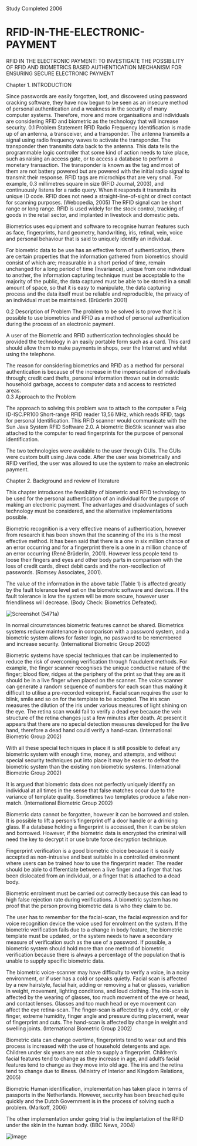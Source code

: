 Study Completed 2006

# RFID-IN-THE-ELECTRONIC-PAYMENT
RFID IN THE ELECTRONIC PAYMENT: TO INVESTIGATE  THE POSSIBILITY OF RFID AND BIOMETRICS BASED AUTHENTICATION MECHANISM FOR  ENSURING SECURE ELECTRONIC PAYMENT

Chapter 1. INTRODUCTION

Since passwords are easily forgotten, lost, and discovered using password cracking software, they have now begun to be seen as an insecure method of personal authentication and a weakness in the security of many computer systems. Therefore, more and more organisations and individuals are considering RFID and biometric as the technology that will increase security.
0.1	Problem Statement
RFID Radio Frequency Identification is made up of an antenna, a transceiver, and a transponder. The antenna transmits a signal using radio frequency waves to activate the transponder.  The transponder then transmits data back to the antenna. This data tells the programmable logic controller that some kind of action needs to take place, such as raising an access gate, or to access a database to perform a monetary transaction. The transponder is known as the tag and most of them are not battery powered but are powered with the initial radio signal to transmit their response. RFID tags are microchips that are very small. For example, 0.3 millimetres square in size (RFID Journal, 2003), and continuously listens for a radio query. When it responds it transmits its unique ID code. RFID does not need a straight-line-of-sight or direct contact for scanning purposes. (Webopedia, 2005) The RFID signal can be short range or long range. RFID is used widely for the stock control, tracking of goods in the retail sector, and implanted in livestock and domestic pets.

Biometrics uses equipment and software to recognise human features such as face, fingerprints, hand geometry, handwriting, iris, retinal, vein, voice and personal behaviour that is said to uniquely identify an individual. 

For biometric data to be use has an effective form of authentication, there are certain properties that the information gathered from biometrics should consist of which are; measurable in a short period of time, remain unchanged for a long period of time (Invariance), unique from one individual to another, the information capturing technique must be acceptable to the majority of the public, the data captured must be able to be stored in a small amount of space, so that it is easy to manipulate, the data capturing process and the data itself must be reliable and reproducible, the privacy of an individual must be maintained. (Brüderlin 2001)

0.2	Description of Problem 
The problem to be solved is to prove that it is possible to use biometrics and RFID as a method of personal authentication during the process of an electronic payment.

A user of the Biometric and RFID authentication technologies should be provided the technology in an easily portable form such as a card. This card should allow them to make payments in shops, over the Internet and whilst using the telephone.

The reason for considering biometrics and RFID as a method for personal authentication is because of the increase in the impersonation of individuals through; credit card thefts, personal information thrown out in domestic household garbage, access to computer data and access to restricted areas.  
0.3	Approach to the Problem

The approach to solving this problem was to attach to the computer a Feig ID-ISC.PR100 Short-range RFID reader 13,56 MHz, which reads RFID, tags for personal Identification. This RFID scanner would communicate with the Sun Java System RFID Software 2.0. A biometric BioStik scanner was also attached to the computer to read fingerprints for the purpose of personal identification.

The two technologies were available to the user through GUIs. The GUIs were custom built using Java code. After the user was biometrically and RFID verified, the user was allowed to use the system to make an electronic payment.

Chapter 2. Background and review of literature

This chapter introduces the feasibility of biometric and RFID technology to be used for the personal authentication of an individual for the purpose of making an electronic payment. The advantages and disadvantages of such technology must be considered, and the alternative implementations possible. 



Biometric recognition is a very effective means of authentication, however from research it has been shown that the scanning of the iris is the most effective method. It has been said that there is a one in six million chance of an error occurring and for a fingerprint there is a one in a million chance of an error occurring (René Brüderlin, 2001). However less people tend to loose their fingers and eyes and other body parts in comparison with the loss of credit cards, direct debit cards and the non-recollection of passwords. (Romsey Associates, 2001).

The value of the information in the above table (Table 1) is affected greatly by the fault tolerance level set on the biometric software and devices. If the fault tolerance is low the system will be more secure, however user friendliness will decrease. (Body Check: Biometrics Defeated).



![Screenshot (5471a)](https://github.com/olivemckenzie2003/RFID-IN-THE-ELECTRONIC-PAYMENT/assets/115945473/dbef65c2-ed53-4880-a3fd-8599ff1d40d7)



In normal circumstances biometric features cannot be shared. Biometrics systems reduce maintenance in comparison with a password system, and a biometric system allows for faster login, no password to be remembered and increase security. (International Biometric Group 2002)

Biometric systems have special techniques that can be implemented to reduce the risk of overcoming verification through fraudulent methods. For example, the finger scanner recognises the unique conductive nature of the finger; blood flow, ridges at the periphery of the print so that they are as it should be in a live finger when placed on the scanner. The voice scanner can generate a random sequence of numbers for each scan thus making it difficult to utilise a pre-recorded voiceprint. Facial scan requires the user to blink, smile and so on for the template to be accepted. The iris scan measures the dilution of the iris under various measures of light shining on the eye.  The retina scan would fail to verify a dead eye because the vein structure of the retina changes just a few minutes after death. At present it appears that there are no special detection measures developed for the live hand, therefore a dead hand could verify a hand-scan. (International Biometric Group 2002)

With all these special techniques in place it is still possible to defeat any biometric system with enough time, money, and attempts, and without special security techniques put into place it may be easier to defeat the biometric system than the existing non biometric systems. (International Biometric Group 2002)

It is argued that biometric data does not perfectly uniquely identify an individual at all times in the sense that false matches occur due to the variance of template quality. Sometimes two templates produce a false non-match. (International Biometric Group 2002)

Biometric data cannot be forgotten, however it can be borrowed and stolen. It is possible to lift a person’s fingerprint off a door handle or a drinking glass. If a database holding a fingerprint is accessed, then it can be stolen and borrowed. However, if the biometric data is encrypted the criminal will need the key to decrypt it or use brute force decryption technique.

Fingerprint verification is a good biometric choice because it is easily accepted as non-intrusive and best suitable in a controlled environment where users can be trained how to use the fingerprint reader. The reader should be able to differentiate between a live finger and a finger that has been dislocated from an individual, or a finger that is attached to a dead body.

Biometric enrolment must be carried out correctly because this can lead to high false rejection rate during verifications. A biometric system has no proof that the person proving biometric data is who they claim to be.

The user has to remember for the facial-scan, the facial expression and for voice recognition device the voice used for enrolment on the system. If the biometric verification fails due to a change in body feature, the biometric template must be updated, or the system needs to have a secondary measure of verification such as the use of a password. If possible, a biometric system should hold more than one method of biometric verification because there is always a percentage of the population that is unable to supply specific biometric data.

The biometric voice-scanner may have difficulty to verify a voice, in a noisy environment, or if user has a cold or speaks quietly. Facial scan is affected by a new hairstyle, facial hair, adding or removing a hat or glasses, variation in weight, movement, lighting conditions, and loud clothing. The iris-scan is affected by the wearing of glasses, too much movement of the eye or head, and contact lenses. Glasses and too much head or eye movement can affect the eye retina-scan. The finger-scan is affected by a dry, cold, or oily finger, extreme humidity, finger angle and pressure during placement, wear of fingerprint and cuts. The hand-scan is affected by change in weight and swelling joints. (International Biometric Group 2002)

Biometric data can change overtime, fingerprints tend to wear out and this process is increased with the use of household detergents and age. Children under six years are not able to supply a fingerprint. Children’s facial features tend to change as they increase in age, and adult’s facial features tend to change as they move into old age. The iris and the retina tend to change due to illness. (Ministry of Interior and Kingdom Relations, 2005)

Biometric Human identification, implementation has taken place in terms of passports in the Netherlands. However, security has been breached quite quickly and the Dutch Government is in the process of solving such a problem. (Markoff, 2006) 

The other implementation under going trial is the implantation of the RFID under the skin in the human body. (BBC News, 2004)



![image](https://github.com/olivemckenzie2003/olivemckenzie2003-RFID-IN-THE-ELECTRONIC-PAYMENT-/assets/115945473/6fd76da9-b8b6-4ce7-9179-22363b7eeb27)




